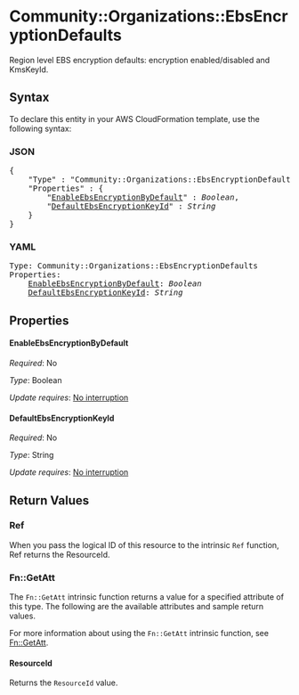 # Community::Organizations::EbsEncryptionDefaults

Region level EBS encryption defaults: encryption enabled/disabled and KmsKeyId.

## Syntax

To declare this entity in your AWS CloudFormation template, use the following syntax:

### JSON

<pre>
{
    "Type" : "Community::Organizations::EbsEncryptionDefaults",
    "Properties" : {
        "<a href="#enableebsencryptionbydefault" title="EnableEbsEncryptionByDefault">EnableEbsEncryptionByDefault</a>" : <i>Boolean</i>,
        "<a href="#defaultebsencryptionkeyid" title="DefaultEbsEncryptionKeyId">DefaultEbsEncryptionKeyId</a>" : <i>String</i>
    }
}
</pre>

### YAML

<pre>
Type: Community::Organizations::EbsEncryptionDefaults
Properties:
    <a href="#enableebsencryptionbydefault" title="EnableEbsEncryptionByDefault">EnableEbsEncryptionByDefault</a>: <i>Boolean</i>
    <a href="#defaultebsencryptionkeyid" title="DefaultEbsEncryptionKeyId">DefaultEbsEncryptionKeyId</a>: <i>String</i>
</pre>

## Properties

#### EnableEbsEncryptionByDefault

_Required_: No

_Type_: Boolean

_Update requires_: [No interruption](https://docs.aws.amazon.com/AWSCloudFormation/latest/UserGuide/using-cfn-updating-stacks-update-behaviors.html#update-no-interrupt)

#### DefaultEbsEncryptionKeyId

_Required_: No

_Type_: String

_Update requires_: [No interruption](https://docs.aws.amazon.com/AWSCloudFormation/latest/UserGuide/using-cfn-updating-stacks-update-behaviors.html#update-no-interrupt)

## Return Values

### Ref

When you pass the logical ID of this resource to the intrinsic `Ref` function, Ref returns the ResourceId.

### Fn::GetAtt

The `Fn::GetAtt` intrinsic function returns a value for a specified attribute of this type. The following are the available attributes and sample return values.

For more information about using the `Fn::GetAtt` intrinsic function, see [Fn::GetAtt](https://docs.aws.amazon.com/AWSCloudFormation/latest/UserGuide/intrinsic-function-reference-getatt.html).

#### ResourceId

Returns the <code>ResourceId</code> value.


